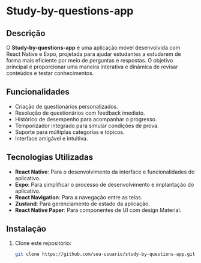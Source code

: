 # Study-by-questions-app

## Descrição
O **Study-by-questions-app** é uma aplicação móvel desenvolvida com React Native e Expo, projetada para ajudar estudantes a estudarem de forma mais eficiente por meio de perguntas e respostas. O objetivo principal é proporcionar uma maneira interativa e dinâmica de revisar conteúdos e testar conhecimentos.

## Funcionalidades
- Criação de questionários personalizados.
- Resolução de questionários com feedback imediato.
- Histórico de desempenho para acompanhar o progresso.
- Temporizador integrado para simular condições de prova.
- Suporte para múltiplas categorias e tópicos.
- Interface amigável e intuitiva.

## Tecnologias Utilizadas
- **React Native**: Para o desenvolvimento da interface e funcionalidades do aplicativo.
- **Expo**: Para simplificar o processo de desenvolvimento e implantação do aplicativo.
- **React Navigation**: Para a navegação entre as telas.
- **Zustand**: Para gerenciamento de estado da aplicação.
- **React Native Paper**: Para componentes de UI com design Material.

## Instalação

1. Clone este repositório:
   ```bash
   git clone https://github.com/seu-usuario/study-by-questions-app.git